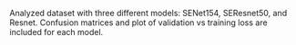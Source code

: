 Analyzed dataset with three different models: SENet154, SEResnet50, and Resnet. Confusion matrices and plot of validation vs training loss are included for each model.
